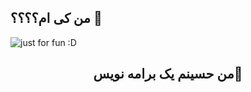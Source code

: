 ## من کی ام؟؟؟؟ 👋

<img  src="https://github.com/user-attachments/assets/3d6bf553-92df-4e0f-8b41-9a942b8b1015" alt="just for fun :D">

<h2 align="center">من حسینم یک برامه نویس👋</h2>
